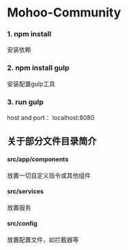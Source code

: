 # Mohoo-Community

### 1. npm install

<P>安装依赖</p>

### 2. npm install gulp

<p> 安装配置gulp工具 </p>

### 3. run gulp 

<p> host and port： localhost:8080 </p>

## 关于部分文件目录简介
<h4> src/app/components </h4>
<P> 放置一切自定义指令或其他组件</p>
<h4> src/services </h4>
<p> 放置服务 </p>
<h4> src/config</h4>
<p> 放置配置文件，如拦截器等</p>
